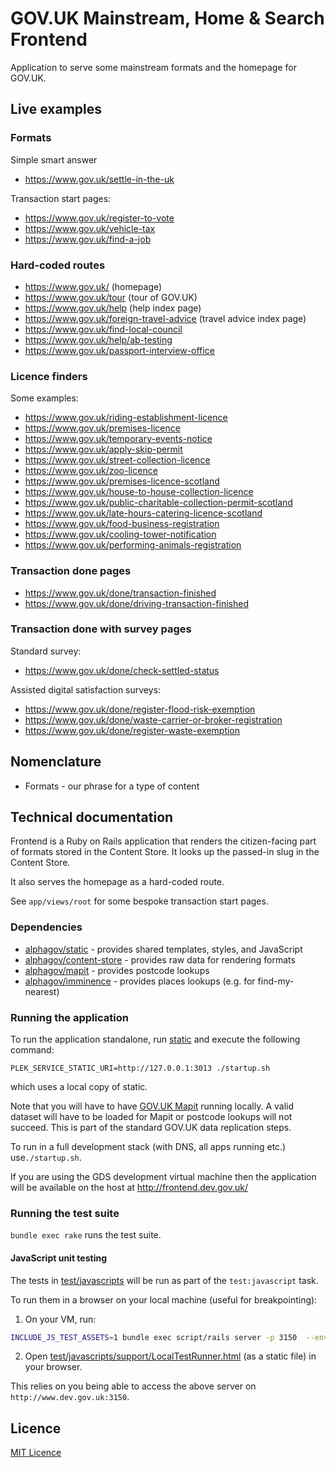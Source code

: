 <h1>GOV.UK Mainstream, Home & Search Frontend</h1>

<p>Application to serve some mainstream formats and the homepage for GOV.UK.</p>

## Live examples

### Formats

Simple smart answer
* https://www.gov.uk/settle-in-the-uk

Transaction start pages:
 * https://www.gov.uk/register-to-vote
 * https://www.gov.uk/vehicle-tax
 * https://www.gov.uk/find-a-job

### Hard-coded routes

* https://www.gov.uk/ (homepage)
* https://www.gov.uk/tour (tour of GOV.UK)
* https://www.gov.uk/help (help index page)
* https://www.gov.uk/foreign-travel-advice (travel advice index page)
* https://www.gov.uk/find-local-council
* https://www.gov.uk/help/ab-testing
* https://www.gov.uk/passport-interview-office

### Licence finders

Some examples:

* https://www.gov.uk/riding-establishment-licence
* https://www.gov.uk/premises-licence
* https://www.gov.uk/temporary-events-notice
* https://www.gov.uk/apply-skip-permit
* https://www.gov.uk/street-collection-licence
* https://www.gov.uk/zoo-licence
* https://www.gov.uk/premises-licence-scotland
* https://www.gov.uk/house-to-house-collection-licence
* https://www.gov.uk/public-charitable-collection-permit-scotland
* https://www.gov.uk/late-hours-catering-licence-scotland
* https://www.gov.uk/food-business-registration
* https://www.gov.uk/cooling-tower-notification
* https://www.gov.uk/performing-animals-registration

### Transaction done pages

* https://www.gov.uk/done/transaction-finished
* https://www.gov.uk/done/driving-transaction-finished

### Transaction done with survey pages

Standard survey:

* https://www.gov.uk/done/check-settled-status

Assisted digital satisfaction surveys:

* https://www.gov.uk/done/register-flood-risk-exemption
* https://www.gov.uk/done/waste-carrier-or-broker-registration
* https://www.gov.uk/done/register-waste-exemption

## Nomenclature

- Formats - our phrase for a type of content

## Technical documentation

Frontend is a Ruby on Rails application that renders the citizen-facing part of formats stored in the Content Store. It looks up the passed-in slug in the Content Store.

It also serves the homepage as a hard-coded route.

See `app/views/root` for some bespoke transaction start pages.

### Dependencies

- [alphagov/static](https://github.com/alphagov/static) - provides shared templates, styles, and JavaScript
- [alphagov/content-store](https://github.com/alphagov/content-store) - provides raw data for rendering formats
- [alphagov/mapit](https://github.com/alphagov/mapit) - provides postcode lookups
- [alphagov/imminence](https://github.com/alphagov/imminence) - provides places lookups (e.g. for find-my-nearest)

### Running the application

To run the application standalone, run [static](https://github.com/alphagov/static) and execute the following command:

```
PLEK_SERVICE_STATIC_URI=http://127.0.0.1:3013 ./startup.sh
```

which uses a local copy of static.

Note that you will have to have [GOV.UK Mapit](https://github.com/alphagov/mapit) running locally. A valid dataset will have to be loaded for Mapit or postcode lookups will not succeed. This is part of the standard GOV.UK data replication steps.

To run in a full development stack (with DNS, all apps running etc.) use`./startup.sh`.

If you are using the GDS development virtual machine then the application will be available on the host at http://frontend.dev.gov.uk/

### Running the test suite

`bundle exec rake` runs the test suite.

#### JavaScript unit testing

The tests in [test/javascripts](https://github.com/alphagov/frontend/tree/set-up-js-testing/test/javascripts) will be run as part of the `test:javascript` task.

To run them in a browser on your local machine (useful for breakpointing):

1. On your VM, run:
  ```sh
  INCLUDE_JS_TEST_ASSETS=1 bundle exec script/rails server -p 3150  --environment=test
  ```

2. Open [test/javascripts/support/LocalTestRunner.html](https://github.com/alphagov/frontend/blob/set-up-js-testing/test/javascripts/support/LocalTestRunner.html) (as a static file) in your browser.

This relies on you being able to access the above server on `http://www.dev.gov.uk:3150`.

## Licence

[MIT Licence](LICENCE.txt)
